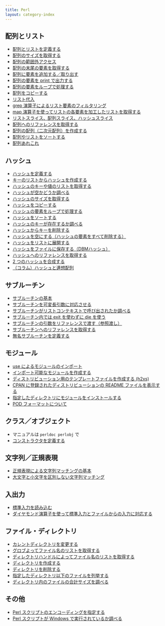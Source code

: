 ```yaml
---
title: Perl
layout: category-index
---
```


配列とリスト
----
- [配列とリストを定義する](list/define-array-list.html)
- [配列のサイズを取得する](list/get-array-size.html)
- [配列の範囲外アクセス](list/undef.html)
- [配列の末尾の要素を取得する](list/get-last-element.html)
- [配列に要素を追加する／取り出す](list/push-unshift.html)
- [配列の要素を print で出力する](list/print-array.html)
- [配列の要素をループで処理する](list/loop-array.html)
- [配列をコピーする](list/copy-array.html)
- [リスト代入](list/list-substitution.html)
- [grep 演算子によるリスト要素のフィルタリング](list/grep-list.html)
- [map 演算子を使ってリストの各要素を加工したリストを取得する](list/map-list.html)
- [リストスライス、配列スライス、ハッシュスライス](list/list-slice.html)
- [配列へのリファレンスを取得する](list/reference.html)
- [配列の配列（二次元配列）を作成する](list/two-dimensional-array.html)
- [配列やリストをソートする](list/sort-array.html)
- [配列あれこれ](list/misc.html)

ハッシュ
----
- [ハッシュを定義する](hash/define-hash.html)
- [キーのリストからハッシュを作成する](hash/create-hash-by-map.html)
- [ハッシュのキーや値のリストを取得する](hash/hash-key-value-list.html)
- [ハッシュが空かどうか調べる](hash/check-if-hash-is-empty.html)
- [ハッシュのサイズを取得する](hash/get-hash-size.html)
- [ハッシュをコピーする](hash/copy-hash.html)
- [ハッシュの要素をループで処理する](hash/loop-hash.html)
- [ハッシュをソートする](hash/sort-hash.html)
- [ハッシュのキーが存在するか調べる](hash/check-key.html)
- [ハッシュからキーを削除する](hash/remove-key.html)
- [ハッシュを空にする（ハッシュの要素をすべて削除する）](hash/clear-hash.html)
- [ハッシュをリストに展開する](hash/expand-hash-to-list.html)
- [ハッシュをファイルに保存する（DBMハッシュ）](hash/save-hash-into-file.html)
- [ハッシュへのリファレンスを取得する](hash/reference-to-hash.html)
- [2 つのハッシュを合成する](hash/merge-hash.html)
- [（コラム）ハッシュと連想配列](hash/history-of-name.html)

サブルーチン
----
- [サブルーチンの基本](subroutine/basic.html)
- [サブルーチンを可変長引数に対応させる](subroutine/variable-length-arguments.html)
- [サブルーチンがリストコンテキストで呼び出されたか調べる](subroutine/want-array.html)
- [サブルーチン内では exit を使わずに die を使う](subroutine/use-die-instead-of-exit.html)
- [サブルーチンの引数をリファレンスで渡す（参照渡し）](subroutine/call-by-reference.html)
- [サブルーチンへのリファレンスを取得する](subroutine/reference-to-subroutine.html)
- [無名サブルーチンを定義する](subroutine/anonymous-subroutine.html)

モジュール
----
- [use によるモジュールのインポート](module/import-module.html)
- [インポート可能なモジュールを作成する](module/create-module.html)
- [ディストリビューション用のテンプレートファイルを作成する (h2xs)](module/module-template.html)
- [CPAN に登録されたディストリビューションの README ファイルを表示する](module/cpan-readme.html)
- [指定したディレクトリにモジュールをインストールする](module/install-directory.html)
- [POD フォーマットについて](module/pod.html)

クラス／オブジェクト
----
- マニュアルは `perldoc perlobj` で
- [コンストラクタを定義する](class/constructor.html)

文字列／正規表現
----
- [正規表現による文字列マッチングの基本](string/basics-of-regexp.html)
- [大文字と小文字を区別しない文字列マッチング](string/ignore-case.html)

入出力
----
- [標準入力を読み込む](io/read-from-stdio.html)
- [ダイヤモンド演算子を使って標準入力とファイルからの入力に対応する](io/diamond-operator.html)

ファイル・ディレクトリ
----
- [カレントディレクトリを変更する](file/chdir.html)
- [グロブよってファイル名のリストを取得する](file/glob.html)
- [ディレクトリハンドルによってファイル名のリストを取得する](file/readdir.html)
- [ディレクトリを作成する](file/mkdir.html)
- [ディレクトリを削除する](file/rmdir.html)
- [指定したディレクトリ以下のファイルを列挙する](file/find.html)
- [ディレクトリ内のファイルの合計サイズを調べる](file/dir-size.html)

その他
----
- [Perl スクリプトのエンコーディングを指定する](misc/script-encoding.html)
- [Perl スクリプトが Windows で実行されているか調べる](misc/run-on-windows.html)


